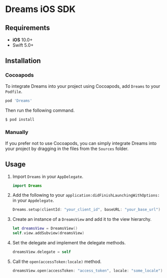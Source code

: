 # Dreams iOS SDK

## Requirements
- **iOS** 10.0+
- Swift 5.0+

## Installation

### Cocoapods
To integrate Dreams into your project using Cocoapods, add `Dreams` to your `Podfile`.
```ruby
pod 'Dreams'
```
Then run the following command.
```bash
$ pod install
```

### Manually
If you prefer not to use Cocoapods, you can simply integrate Dreams into your project by dragging in the files from the `Sources` folder.


## Usage
1. Import `Dreams` in your `AppDelegate`.
    ```swift
    import Dreams
    ```
2. Add the following to your `application:didFinishLaunchingWithOptions:` in your `Appdelegate`.
    ```swift
    Dreams.setup(clientId: "your_client_id", baseURL: "your_base_url")
    ```

3. Create an instance of a `DreamsView` and add it to the view hierarchy.
    ```swift
    let dreamsView = DreamsView()
    self.view.addSubview(dreamsView)
    ```
4. Set the delegate and implement the delegate methods.
    ```swift
    dreamsView.delegate = self
    ```

5. Call the `open(accessToken:locale)` method.
    ```swift
    dreamsView.open(accessToken: "access_token", locale: "some_locale")
    ```